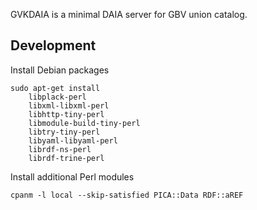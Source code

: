 GVKDAIA is a minimal DAIA server for GBV union catalog.

## Development

Install Debian packages

    sudo apt-get install
        libplack-perl
        libxml-libxml-perl
        libhttp-tiny-perl
        libmodule-build-tiny-perl
        libtry-tiny-perl
        libyaml-libyaml-perl
        librdf-ns-perl
        librdf-trine-perl

Install additional Perl modules

    cpanm -l local --skip-satisfied PICA::Data RDF::aREF 
